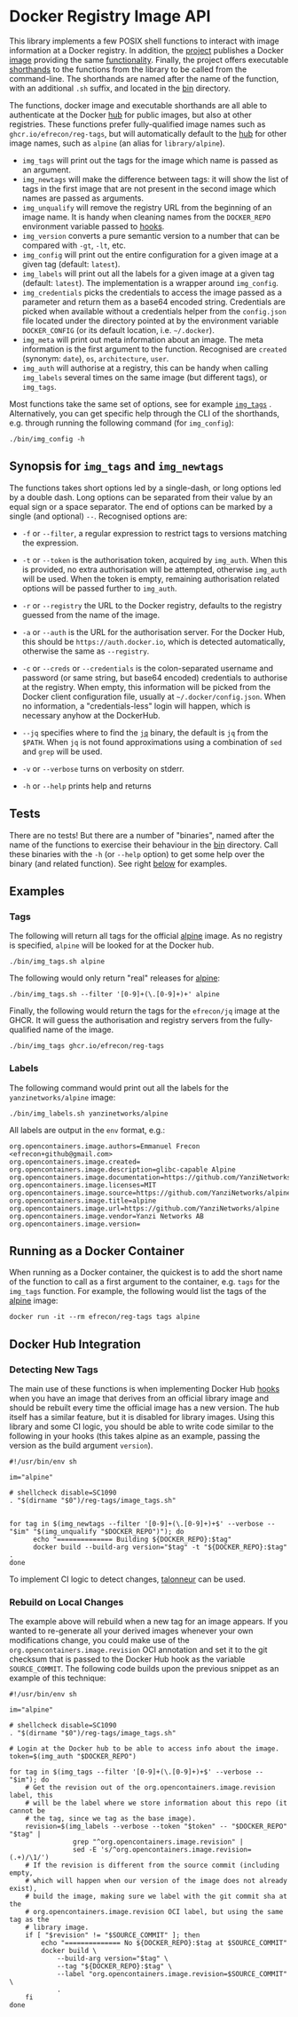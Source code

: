 # Docker Registry Image API

This library implements a few POSIX shell functions to interact with image
information at a Docker registry. In addition, the [project] publishes a Docker
[image] providing the same [functionality](#running-as-a-docker-container).
Finally, the project offers executable [shorthands](#examples) to the functions
from the library to be called from the command-line. The shorthands are named
after the name of the function, with an additional `.sh` suffix, and located in
the [bin](./bin/README.md) directory.

The functions, docker image and executable shorthands are all able to
authenticate at the Docker [hub] for public images, but also at other
registries. These functions prefer fully-qualified image names such as
`ghcr.io/efrecon/reg-tags`, but will automatically default to the [hub] for
other image names, such as `alpine` (an alias for `library/alpine`).

+ `img_tags` will print out the tags for the image which name is passed as an
  argument.
+ `img_newtags` will make the difference between tags: it will show the list of
  tags in the first image that are not present in the second image which names
  are passed as arguments.
+ `img_unqualify` will remove the registry URL from the beginning of an image
  name. It is handy when cleaning names from the `DOCKER_REPO` environment
  variable passed to [hooks].
+ `img_version` converts a pure semantic version to a number that can be
  compared with `-gt`, `-lt`, etc.
+ `img_config` will print out the entire configuration for a given image at a
  given tag (default: `latest`).
+ `img_labels` will print out all the labels for a given image at a given tag
  (default: `latest`). The implementation is a wrapper around `img_config`.
+ `img_credentials` picks the credentials to access the image passed as a
  parameter and return them as a base64 encoded string. Credentials are picked
  when available without a credentials helper from the `config.json` file
  located under the directory pointed at by the environment variable
  `DOCKER_CONFIG` (or its default location, i.e. `~/.docker`).
+ `img_meta` will print out meta information about an image. The meta
  information is the first argument to the function. Recognised are `created`
  (synonym: `date`), `os`, `architecture`, `user`.
+ `img_auth` will authorise at a registry, this can be handy when calling
  `img_labels` several times on the same image (but different tags), or
  `img_tags`.

Most functions take the same set of options, see for example
[`img_tags`](#synopsis-for-img_tags-and-img_newtags) . Alternatively, you can
get specific help through the CLI of the shorthands, e.g. through running the
following command (for `img_config`):

```shell
./bin/img_config -h
```

  [project]: https://github.com/efrecon/reg-tags
  [image]: https://hub.docker.com/r/efrecon/reg-tags
  [hub]: https://hub.docker.com/
  [hooks]: https://docs.docker.com/docker-hub/builds/advanced/

## Synopsis for `img_tags` and `img_newtags`

The functions takes short options led by a single-dash, or long options led by a
double dash. Long options can be separated from their value by an equal sign or
a space separator. The end of options can be marked by a single (and optional)
`--`. Recognised options are:

+ `-f` or `--filter`, a regular expression to restrict tags to versions matching
  the expression.
+ `-t` or `--token` is the authorisation token, acquired by `img_auth`. When
  this is provided, no extra authorisation will be attempted, otherwise
  `img_auth` will be used. When the token is empty, remaining authorisation
  related options will be passed further to `img_auth`.
+ `-r` or `--registry` the URL to the Docker registry, defaults to the registry
  guessed from the name of the image.
+ `-a` or `--auth` is the URL for the authorisation server. For the Docker Hub,
  this should be `https://auth.docker.io`, which is detected automatically,
  otherwise the same as `--registry`.
+ `-c` or `--creds` or `--credentials` is the colon-separated username and
  password (or same string, but base64 encoded) credentials to authorise at the
  registry. When empty, this information will be picked from the Docker client
  configuration file, usually at `~/.docker/config.json`. When no information, a
  "credentials-less" login will happen, which is necessary anyhow at the
  DockerHub.
+ `--jq` specifies where to find the [`jq`][jq] binary, the default is `jq` from
  the `$PATH`. When `jq` is not found approximations using a combination of
  `sed` and `grep` will be used.
+ `-v` or `--verbose` turns on verbosity on stderr.
+ `-h` or `--help` prints help and returns

  [jq]: https://stedolan.github.io/jq/

## Tests

There are no tests! But there are a number of "binaries", named after the name
of the functions to exercise their behaviour in the [bin] directory. Call these
binaries with the `-h` (or `--help` option) to get some help over the binary
(and related function). See right [below](#examples) for examples.

  [bin]: ./bin/README.md

## Examples

### Tags

The following will return all tags for the official [alpine] image. As no
registry is specified, `alpine` will be looked for at the Docker hub.

```shell
./bin/img_tags.sh alpine
```

The following would only return "real" releases for [alpine]:

```shell
./bin/img_tags.sh --filter '[0-9]+(\.[0-9]+)+' alpine
```

  [alpine]: https://hub.docker.com/_/alpine

Finally, the following would return the tags for the `efrecon/jq` image at the
GHCR. It will guess the authorisation and registry servers from the
fully-qualified name of the image.

```shell
./bin/img_tags ghcr.io/efrecon/reg-tags
```

### Labels

The following command would print out all the labels for the
`yanzinetworks/alpine` image:

```shell
./bin/img_labels.sh yanzinetworks/alpine
```

All labels are output in the `env` format, e.g.:

```shell
org.opencontainers.image.authors=Emmanuel Frecon <efrecon+github@gmail.com>
org.opencontainers.image.created=
org.opencontainers.image.description=glibc-capable Alpine
org.opencontainers.image.documentation=https://github.com/YanziNetworks/alpine/README.md
org.opencontainers.image.licenses=MIT
org.opencontainers.image.source=https://github.com/YanziNetworks/alpine
org.opencontainers.image.title=alpine
org.opencontainers.image.url=https://github.com/YanziNetworks/alpine
org.opencontainers.image.vendor=Yanzi Networks AB
org.opencontainers.image.version=
```

## Running as a Docker Container

When running as a Docker container, the quickest is to add the short name of the
function to call as a first argument to the container, e.g. `tags` for the
`img_tags` function. For example, the following would list the tags of the
[alpine] image:

```shell
docker run -it --rm efrecon/reg-tags tags alpine
```

## Docker Hub Integration

### Detecting New Tags

The main use of these functions is when implementing Docker Hub [hooks] when you
have an image that derives from an official library image and should be rebuilt
every time the official image has a new version. The hub itself has a similar
feature, but it is disabled for library images. Using this library and some CI
logic, you should be able to write code similar to the following in your hooks
(this takes alpine as an example, passing the version as the build argument
`version`).

```shell
#!/usr/bin/env sh

im="alpine"

# shellcheck disable=SC1090
. "$(dirname "$0")/reg-tags/image_tags.sh"


for tag in $(img_newtags --filter '[0-9]+(\.[0-9]+)+$' --verbose -- "$im" "$(img_unqualify "$DOCKER_REPO")"); do
      echo "============== Building ${DOCKER_REPO}:$tag"
      docker build --build-arg version="$tag" -t "${DOCKER_REPO}:$tag" .
done
```

To implement CI logic to detect changes, [talonneur] can be used.

  [hooks]: https://docs.docker.com/docker-hub/builds/advanced/
  [talonneur]: https://github.com/YanziNetworks/talonneur

### Rebuild on Local Changes

The example above will rebuild when a new tag for an image appears. If you
wanted to re-generate all your derived images whenever your own modifications
change, you could make use of the `org.opencontainers.image.revision` OCI
annotation and set it to the git checksum that is passed to the Docker Hub hook
as the variable `SOURCE_COMMIT`. The following code builds upon the previous
snippet as an example of this technique:

```shell
#!/usr/bin/env sh

im="alpine"

# shellcheck disable=SC1090
. "$(dirname "$0")/reg-tags/image_tags.sh"

# Login at the Docker hub to be able to access info about the image.
token=$(img_auth "$DOCKER_REPO")

for tag in $(img_tags --filter '[0-9]+(\.[0-9]+)+$' --verbose -- "$im"); do
    # Get the revision out of the org.opencontainers.image.revision label, this
    # will be the label where we store information about this repo (it cannot be
    # the tag, since we tag as the base image).
    revision=$(img_labels --verbose --token "$token" -- "$DOCKER_REPO" "$tag" |
                grep "^org.opencontainers.image.revision" |
                sed -E 's/^org.opencontainers.image.revision=(.+)/\1/')
    # If the revision is different from the source commit (including empty,
    # which will happen when our version of the image does not already exist),
    # build the image, making sure we label with the git commit sha at the
    # org.opencontainers.image.revision OCI label, but using the same tag as the
    # library image.
    if [ "$revision" != "$SOURCE_COMMIT" ]; then
        echo "============== No ${DOCKER_REPO}:$tag at $SOURCE_COMMIT"
        docker build \
            --build-arg version="$tag" \
            --tag "${DOCKER_REPO}:$tag" \
            --label "org.opencontainers.image.revision=$SOURCE_COMMIT" \
            .
    fi
done
```
